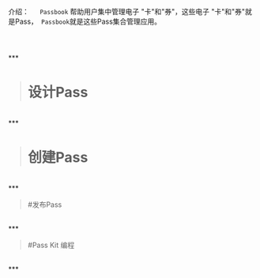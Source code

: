 介绍：
&emsp;  `Passbook` 帮助用户集中管理电子 "卡"和"券"，这些电子 "卡"和"券"就是Pass，` Passbook`就是这些Pass集合管理应用。


>#




<br/>
***
<br/>


># 设计Pass




<br/>
***
<br/>



># 创建Pass




<br/>
***
<br/>



>#发布Pass




<br/>
***
<br/>



>#Pass Kit 编程




<br/>
***
<br/>

